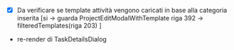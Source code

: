 - [x] Da verificare se template attività vengono caricati in base alla categoria inserita [si -> guarda ProjectEditModalWithTemplate riga 392 -> filteredTemplates(riga 203) ]

- re-render di TaskDetailsDialog